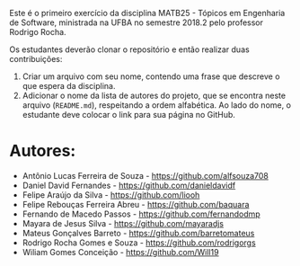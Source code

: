 Este é o primeiro exercício da disciplina MATB25 - Tópicos em Engenharia de Software, ministrada na UFBA no semestre 2018.2 pelo professor Rodrigo Rocha.

Os estudantes deverão clonar o repositório e então realizar duas contribuições:

1. Criar um arquivo com seu nome, contendo uma frase que descreve o que espera da disciplina.
2. Adicionar o nome da lista de autores do projeto, que se encontra neste arquivo (`README.md`), respeitando a ordem alfabética. Ao lado do nome, o estudante deve colocar o link para sua página no GitHub.

Autores:
=======
- Antônio Lucas Ferreira de Souza - <https://github.com/alfsouza708>
- Daniel David Fernandes - <https://github.com/danieldavidf>
- Felipe Araújo da Silva - <https://github.com/liooh>
- Felipe Rebouças Ferreira Abreu - <https://github.com/baquara>
- Fernando de Macedo Passos - <https://github.com/fernandodmp>
- Mayara de Jesus Silva - <https://github.com/mayaradjs>
- Mateus Gonçalves Barreto - <https://github.com/barretomateus>
- Rodrigo Rocha Gomes e Souza - <https://github.com/rodrigorgs>
- Wiliam Gomes Conceição - <https://github.com/Will19>
